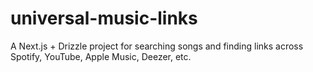 # universal-music-links
A Next.js + Drizzle project for searching songs and finding links across Spotify, YouTube, Apple Music, Deezer, etc.
